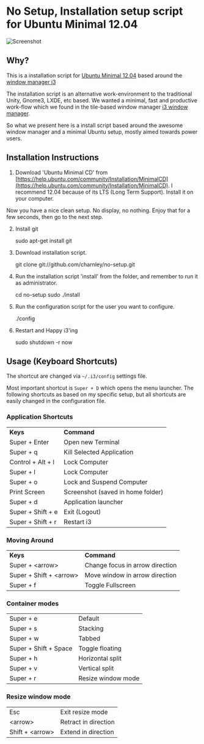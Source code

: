 
# No Setup, Installation setup script for Ubuntu Minimal 12.04

![Screenshot](https://raw.github.com/charnley/no-setup/master/screenshots/screenshot_1.png)

## Why?

This is a installation script for
[Ubuntu Minimal 12.04](https://help.ubuntu.com/community/Installation/MinimalCD)
based around the [window manager i3](http://i3wm.org)

The installation script is an alternative work-environment to
the traditional Unity, Gnome3, LXDE, etc based.
We wanted a minimal, fast and productive work-flow
which we found in the tile-based window manager
[i3 window manager](http://i3wm.org/).

So what we present here is a install script based around
the awesome window manager and a minimal Ubuntu setup, mostly
aimed towards power users.

## Installation Instructions

1) Download 'Ubuntu Minimal CD' from
[https://help.ubuntu.com/community/Installation/MinimalCD](https://help.ubuntu.com/community/Installation/MinimalCD).
I recommend 12.04 because of its LTS (Long Term Support).
Install it on your computer.

Now you have a nice clean setup. No display, no nothing. Enjoy that for a few
seconds, then go to the next step.

2) Install git

    sudo apt-get install git

3) Download installation script.

    git clone git://github.com/charnley/no-setup.git


4) Run the installation script 'install' from the folder, and remember to run it as administrator.

    cd no-setup
    sudo ./install


5) Run the configuration script for the user you want to configure.

    ./config


6) Restart and Happy i3'ing

    sudo shutdown -r now


## Usage (Keyboard Shortcuts)

The shortcut are changed via `~/.i3/config` settings file.

Most important shortcut is `Super + D` which opens the
menu launcher. The following shortcuts as based on my
specific setup, but all shortcuts are easily changed in
the configuration file.

### Application Shortcuts

<table>
  <tr><td><strong>Keys</strong></td><td><strong>Command</strong></td></tr>
  <tr><td>Super + Enter</td><td>Open new Terminal</td></tr>
  <tr><td>Super + q</td><td>Kill Selected Application</td></tr>
  <tr><td>Control + Alt + l</td><td> Lock Computer</td></tr>
  <tr><td>Super + l</td><td> Lock Computer </td></tr>
  <tr><td>Super + o</td><td> Lock and Suspend Computer </td></tr>
  <tr><td>Print Screen </td><td> Screenshot (saved in home folder) </td></tr>
  <tr><td>Super + d </td><td> Application launcher </td></tr>
  <tr><td>Super + Shift + e </td><td> Exit (Logout) </td></tr>
  <tr><td>Super + Shift + r </td><td> Restart i3 </td></tr>
</table>

### Moving Around

<table>
  <tr><td><strong>Keys</strong></td><td><strong>Command</strong></td></tr>
  <tr><td>Super + &#60;arrow&#62;</td><td>Change focus in arrow direction</td></tr>
  <tr><td>Super + Shift + &#60;arrow&#62;</td><td>Move window in arrow direction</td></tr>
  <tr><td>Super + f</td><td>Toggle Fullscreen</td></tr>
</table>

### Container modes

<table>
  <tr><td>Super + e</td><td>Default</td></tr>
  <tr><td>Super + s</td><td>Stacking</td></tr>
  <tr><td>Super + w</td><td>Tabbed</td></tr>
  <tr><td>Super + Shift + Space</td><td>Toggle floating</td></tr>
  <tr><td>Super + h</td><td>Horizontal split</td></tr>
  <tr><td>Super + v</td><td>Vertical split</td></tr>
  <tr><td>Super + r</td><td>Resize window mode</td></tr>
</table>

### Resize window mode

<table>
  <tr><td>Esc</td><td>Exit resize mode</td></tr>
  <tr><td> &#60;arrow&#62; </td><td>Retract in direction</td></tr>
  <tr><td>Shift + &#60;arrow&#62;</td><td>Extend in direction</td></tr>
</table>



